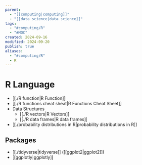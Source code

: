 ```yaml
---
parent:
  - "[[computing|computing]]"
  - "[[data science|data science]]"
tags:
  - "#computing/R"
  - "#MOC"
created: 2024-09-16
modified: 2024-09-20
publish: true
aliases:
  - "#computing/R"
  - R
---
```

# R Language
- [[./R function|R Function]]
- [[./R functions cheat sheat|R Functions Cheat Sheet]]
- Data Structures
  - [[./R vectors|R Vectors]]
  - [[./R data frames|R data frames]]
- [[./probability distributions in R|probability distributions in R]]

## Packages
- [[./tidyverse|tidyverse]] ([[ggplot2|ggplot2]])
- [[ggplotly|ggplotly]]
